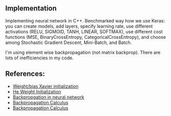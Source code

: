 
## Implementation
Implementing neural network in C++. Benchmarked way how we use Keras: you can create models, add layers, specify learning rate, use different activations (RELU, SIGMOID, TANH, LINEAR, SOFTMAX), use different cost functions (MSE, BinaryCrossEntropy, CategoricalCrossEntropy), and choose among Stochastic Gradient Descent, Mini-Batch, and Batch.

I'm using element wise backpropagation (not matrix backprop). There are lots of inefficiencies in my code.
## References:

- [Weight/bias Xavier initialization](https://www.deeplearning.ai/ai-notes/initialization/index.html#:~:text=Initializing%20all%20the%20weights%20with,the%20same%20features%20during%20training)
- [He Weight Initialization](https://machinelearningmastery.com/weight-initialization-for-deep-learning-neural-networks/)
- [Backpropgation in neural network](https://builtin.com/machine-learning/backpropagation-neural-network)
- [Backpropagation Calculus](https://www.youtube.com/watch?v=tIeHLnjs5U8)
- [Backpropagation Calculus](https://brilliant.org/wiki/backpropagation/)
